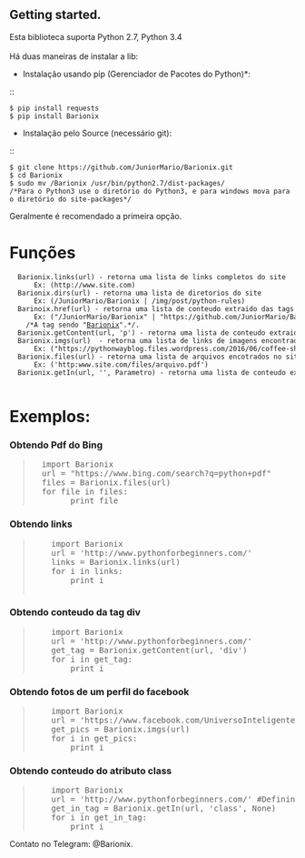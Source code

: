 
Getting started.
----------------

Esta biblioteca suporta Python 2.7, Python 3.4</br></br>
 Há duas maneiras de instalar a lib:

-  Instalação usando pip (Gerenciador de Pacotes do Python)\*:

::

    $ pip install requests
    $ pip install Barionix

-  Instalação pelo Source (necessário git):

::

    $ git clone https://github.com/JuniorMario/Barionix.git
    $ cd Barionix
    $ sudo mv /Barionix /usr/bin/python2.7/dist-packages/  
    /*Para o Python3 use o diretório do Python3, e para windows mova para o diretório do site-packages*/

Geralmente é recomendado a primeira opção.


<h1>Funções</h1>
<code><pre>
  Barionix.links(url) - retorna uma lista de links completos do site 
      Ex: (http://www.site.com)
  Barionix.dirs(url) - retorna uma lista de diretorios do site 
      Ex: (/JuniorMario/Barionix | /img/post/python-rules)
  Barinoix.href(url) - retorna uma lista de conteudo extraido das tags href do site 
      Ex: ("/JuniorMario/Barionix" | "https://github.com/JuniorMario/Barionix/edit/master/README.md")
    /*A tag sendo "<a href="/JuniorMario/Barionix"><span>Barionix</span></a>".*/.
  Barionix.getContent(url, 'p') - retorna uma lista de conteudo extraida de tag especifica.
  Barionix.imgs(url)  - retorna uma lista de links de imagens encontradas no site
      Ex: ("https://pythonwayblog.files.wordpress.com/2016/06/coffee-shop.jpg", https://pythonwayblog.files.wordpress.com/2016/06/camera041.jpg")
  Barionix.files(url) - retorna uma lista de arquivos encotrados no site
      Ex: ('http:www.site.com/files/arquivo.pdf')
  Barionix.getIn(url, '<atriburo>', Parametro) - retorna uma lista de conteudo extraido dentro de atributo.
  </pre></code>
  
<h1>Exemplos:</h1>
<h3>Obtendo Pdf do Bing</h3>
<blockquote>

<pre>
  import Barionix
  url = "https://www.bing.com/search?q=python+pdf"
  files = Barionix.files(url)
  for file in files:
        print file
</pre>
</blockquote>

<h3>Obtendo links</h3>
<blockquote>
<pre>
    import Barionix
    url = 'http://www.pythonforbeginners.com/' 
    links = Barionix.links(url)
    for i in links:
        print i

</pre>
</blockquote>

<h3>Obtendo conteudo da tag div</h3>
<blockquote>
<pre>
    import Barionix
    url = 'http://www.pythonforbeginners.com/' 
    get_tag = Barionix.getContent(url, 'div')
    for i in get_tag:
        print i
</pre>
</blockquote>
<h3>Obtendo fotos de um perfil do facebook</h3>
<blockquote>
<pre>
    import Barionix
    url = 'https://www.facebook.com/UniversoInteligente/?fref=ts' 
    get_pics = Barionix.imgs(url)
    for i in get_pics:
        print i
</pre>
</blockquote>
<h3>Obtendo conteudo do atributo class</h3>
<blockquote>
<pre>
    import Barionix
    url = 'http://www.pythonforbeginners.com/' #Definindo a url
    get_in_tag = Barionix.getIn(url, 'class', None)
    for i in get_in_tag:
        print i
</pre>
</blockquote>


Contato no Telegram: @Barionix.
